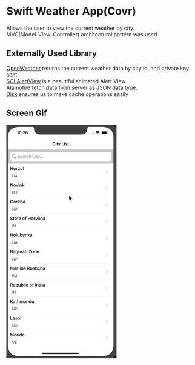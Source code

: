 <h1>Swift Weather App(Covr)</h1>

Allows the user to view the current weather by city. </br>
MVC(Model-View-Controller) architectural pattern was used.

<h2>Externally Used Library</h2>
<a href = "https://openweathermap.org/">OpenWeather</A> returns the current weather data by city id, and private key sent.</br>
<a href = "https://github.com/vikmeup/SCLAlertView-Swift" >SCLAlertView</a> is a beautiful animated Alert View.</br>
<a href = "https://github.com/Alamofire/Alamofire">Alamofire</a> fetch data from server as JSON data type.</br>
<a href = "https://github.com/saoudrizwan/Disk">Disk</a> ensures us to make cache operations easily</br>

<h2>Screen Gif</h2>

![alt text](screen.gif)
